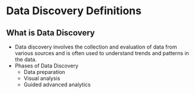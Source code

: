 # Data Discovery Definitions
## What is Data Discovery 
- Data discovery involves the collection and evaluation of data from various sources and is often used to understand trends and patterns in the data.
- Phases of Data Discovery
  - Data preparation
  - Visual analysis
  - Guided advanced analytics